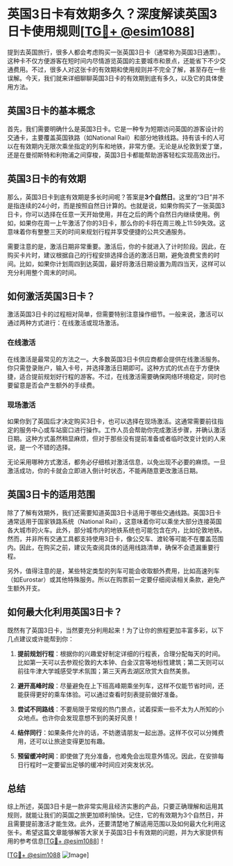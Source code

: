 # 英国3日卡有效期多久？深度解读英国3日卡使用规则[[TG💪+ @esim1088](https://t.me/s/esim1088)]

提到去英国旅行，很多人都会考虑购买一张英国3日卡（通常称为英国3日通票）。这种卡不仅方便游客在短时间内尽情游览英国的主要城市和景点，还能省下不少交通费用。不过，很多人对这张卡的有效期和使用规则并不完全了解，甚至存在一些误解。今天，我们就来详细聊聊英国3日卡的有效期到底有多久，以及它的具体使用方法。

## 英国3日卡的基本概念

首先，我们需要明确什么是英国3日卡。它是一种专为短期访问英国的游客设计的交通卡，主要覆盖英国铁路（如National Rail）和部分地铁线路。持有该卡的人可以在有效期内无限次乘坐指定的列车和地铁，非常方便。无论是从伦敦到爱丁堡，还是在曼彻斯特和利物浦之间穿梭，英国3日卡都能帮助游客轻松实现高效出行。

## 英国3日卡的有效期

那么，英国3日卡到底有效期是多长时间呢？答案是**3个自然日**。这里的“3日”并不是指连续的24小时，而是按照自然日计算的。也就是说，如果你购买了一张英国3日卡，你可以选择在任意一天开始使用，并在之后的两个自然日内继续使用。例如，如果你在周一上午激活了你的3日卡，那么你的卡将在周三晚上11:59失效。这意味着你有整整三天的时间来规划行程并享受便捷的公共交通服务。

需要注意的是，激活日期非常重要。激活后，你的卡就进入了计时阶段。因此，在购买卡片时，建议根据自己的行程安排选择合适的激活日期，避免浪费宝贵的时间。比如，如果你计划周四到达英国，最好将激活日期设置为周四当天，这样可以充分利用整个周末的时间。

## 如何激活英国3日卡？

激活英国3日卡的过程相对简单，但需要特别注意操作细节。一般来说，激活可以通过两种方式进行：在线激活或现场激活。

### 在线激活

在线激活是最常见的方法之一。大多数英国3日卡供应商都会提供在线激活服务。你只需登录账户，输入卡号，并选择激活日期即可。这种方式的优点在于方便快捷，适合提前规划好行程的游客。不过，在线激活需要确保网络环境稳定，同时也要留意是否会产生额外的手续费。

### 现场激活

如果你到了英国后才决定购买3日卡，也可以选择在现场激活。这通常需要前往指定的服务中心或车站窗口进行操作。工作人员会帮助你完成激活步骤，并确认激活日期。这种方式虽然稍显麻烦，但对于那些没有提前准备或者临时改变计划的人来说，是一个不错的选择。

无论采用哪种方式激活，都务必仔细核对激活信息，以免出现不必要的麻烦。一旦激活成功，你的卡就会立即进入倒计时状态，不能再随意更改激活日期。

## 英国3日卡的适用范围

除了了解有效期外，我们还需要知道英国3日卡适用于哪些交通线路。英国3日卡通常适用于国家铁路系统（National Rail），这意味着你可以乘坐大部分连接英国各大城市的火车。此外，部分城市内的地铁系统也可能包含在内，比如伦敦地铁。然而，并非所有交通工具都支持使用3日卡，像公交车、渡轮等可能不在覆盖范围内。因此，在购买之前，建议先查阅具体的适用线路清单，确保不会遗漏重要行程。

另外，值得注意的是，某些特定类型的列车可能会收取额外费用，比如高速列车（如Eurostar）或其他特殊服务。所以在购票前一定要仔细阅读相关条款，避免产生额外开支。

## 如何最大化利用英国3日卡？

既然有了英国3日卡，当然要充分利用起来！为了让你的旅程更加丰富多彩，以下几点建议或许能帮到你：

1. **提前规划行程**：根据你的兴趣爱好制定详细的行程表，合理分配每天的时间。比如第一天可以去参观伦敦的大本钟、白金汉宫等地标性建筑；第二天则可以前往牛津大学城感受学术氛围；第三天再去湖区欣赏大自然美景。

2. **避开高峰时段**：尽量避免在上下班高峰期乘坐列车，这样不仅能节省时间，还能获得更好的乘车体验。可以通过查看时刻表提前做好准备。

3. **尝试不同路线**：不要局限于常规的热门景点，试着探索一些不太为人所知的小众地点。也许你会发现意想不到的美好风景！

4. **结伴同行**：如果条件允许的话，不妨邀请朋友一起出游。这样不仅可以分摊费用，还可以让旅途变得更加有趣。

5. **预留缓冲时间**：即使做了充分准备，也难免会出现意外情况。因此，在安排每日行程时一定要留出足够的缓冲时间应对突发状况。

## 总结

综上所述，英国3日卡是一款非常实用且经济实惠的产品，只要正确理解和运用其规则，就能让我们的英国之旅更加顺利愉快。记住，它的有效期为3个自然日，并且需要提前激活才能生效。此外，还要清楚地了解适用范围以及如何最大化利用这张卡。希望这篇文章能够解答大家关于英国3日卡有效期的问题，并为大家提供有用的参考信息[[TG💪+ @esim1088](https://t.me/s/esim1088)]！

[[TG💪+ @esim1088](https://t.me/s/esim1088) ![Image](https://i.postimg.cc/4NQfJmqS/Snipaste-2025-05-13-00-14-12.png)]
